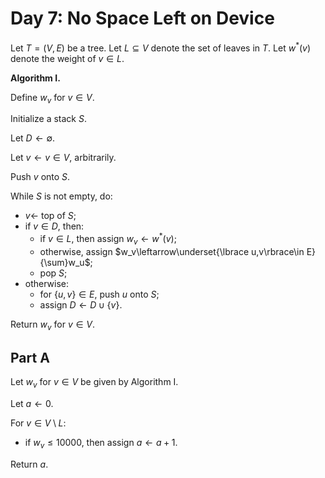 <!-- day07.md -->
<!-- Licensed under the MIT license. -->

# Day 7: No Space Left on Device

Let $T=(V,E)$ be a tree. Let $L\subseteq V$ denote the set of leaves in $T$.
Let $w^\ast(v)$ denote the weight of $v\in L$.

**Algorithm I.**

Define $w_v$ for $v\in V$.

Initialize a stack $S$.

Let $D\leftarrow\emptyset$.

Let $v\leftarrow v\in V$, arbitrarily.

Push $v$ onto $S$.

While $S$ is not empty, do:

* $v\leftarrow$ top of $S$;
* if $v\in D$, then:
  * if $v\in L$, then assign $w_v\leftarrow w^\ast(v)$;
  * otherwise, assign $w_v\leftarrow\underset{\lbrace u,v\rbrace\in E}{\sum}w_u$;
  * pop $S$;
* otherwise:
  * for $\lbrace u,v\rbrace\in E$, push $u$ onto $S$;
  * assign $D\leftarrow D\cup\lbrace v\rbrace$.

Return $w_v$ for $v\in V$.

## Part A

Let $w_v$ for $v\in V$ be given by Algorithm I.

Let $a\leftarrow 0$.

For $v\in V\setminus L$:

* if $w_v\leq 10000$, then assign $a\leftarrow a+1$.

Return $a$.

